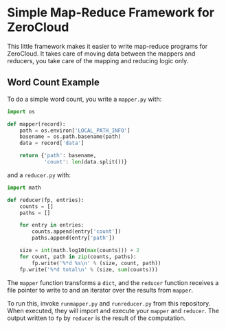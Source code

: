 
Simple Map-Reduce Framework for ZeroCloud
=========================================

This little framework makes it easier to write map-reduce programs for
ZeroCloud. It takes care of moving data between the mappers and
reducers, you take care of the mapping and reducing logic only.

Word Count Example
------------------

To do a simple word count, you write a `mapper.py` with:

```python
import os

def mapper(record):
    path = os.environ['LOCAL_PATH_INFO']
    basename = os.path.basename(path)
    data = record['data']

    return {'path': basename,
            'count': len(data.split())}
```

and a `reducer.py` with:

```python
import math

def reducer(fp, entries):
    counts = []
    paths = []

    for entry in entries:
        counts.append(entry['count'])
        paths.append(entry['path'])

    size = int(math.log10(max(counts))) + 2
    for count, path in zip(counts, paths):
        fp.write('%*d %s\n' % (size, count, path))
    fp.write('%*d total\n' % (size, sum(counts)))
```

The `mapper` function transforms a `dict`, and the `reducer` function
receives a file pointer to write to and an iterator over the results
from `mapper`.

To run this, invoke `runmapper.py` and `runreducer.py` from this
repository. When executed, they will import and execute your `mapper`
and `reducer`. The output written to `fp` by `reducer` is the result
of the computation.
